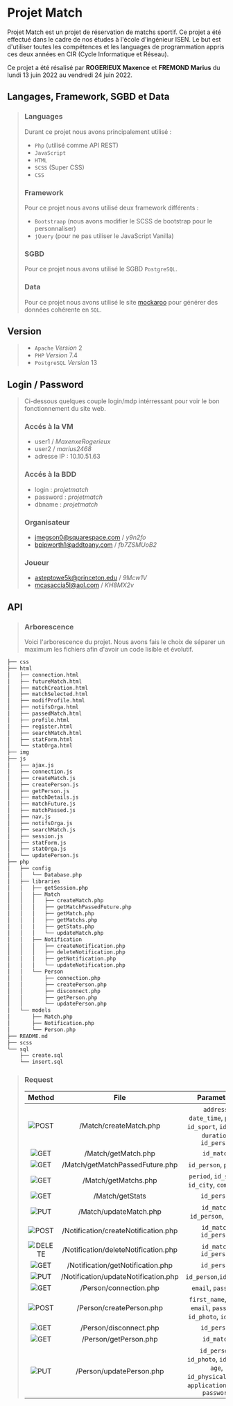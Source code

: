 # Projet Match

Projet Match est un projet de réservation de matchs sportif. Ce projet a été effectué dans le cadre de nos études à l'école d'ingénieur ISEN. Le but est d'utiliser toutes les compétences et les languages de programmation appris ces deux années en CIR (Cycle Informatique et Réseau).

Ce projet a été résalisé par **ROGERIEUX Maxence** et **FREMOND Marius** du lundi 13 juin 2022 au vendredi 24 juin 2022.

## Langages, Framework, SGBD et Data
>
> ### Languages
> 
> Durant ce projet nous avons principalement utilisé :
> - `Php` (utilisé comme API REST)
> - `JavaScript`
> - `HTML`
> - `SCSS` (Super CSS)
> - `CSS`
> 
> ### Framework
> 
> Pour ce projet nous avons utilisé deux framework différents :
> - `Bootstraap` (nous avons modifier le SCSS de bootstrap pour le personnaliser)
> - `jQuery` (pour ne pas utiliser le JavaScript Vanilla)
> 
> ### SGBD
> 
> Pour ce projet nous avons utilisé le SGBD `PostgreSQL`.
> 
> ### Data
> 
> Pour ce projet nous avons utilisé le site [mockaroo](www.mockaroo.com) pour générer des données cohérente en `SQL`.

## Version
> 
> - `Apache` *Version* 2
> - `PHP` *Version* 7.4
> - `PostgreSQL` *Version* 13

## Login / Password
>
> Ci-dessous quelques couple login/mdp intérressant pour voir le bon fonctionnement du site web.
> 
> ### Accés à la VM
> - user1 / *MaxenxeRogerieux*
> - user2 / *marius2468*
> - adresse IP : 10.10.51.63
> 
> ### Accés à la BDD
> - login : *projetmatch*
> - password : *projetmatch*
> - dbname : *projetmatch*
> 
> ### Organisateur
> - jmegson0@squarespace.com / *y9n2fo*
> - bpipworth1@addtoany.com / *fb7ZSMUoB2*
> 
> ### Joueur
> - asteptowe5k@princeton.edu / *9Mcw1V*
> - mcasaccia5l@aol.com / *KH8MX2v*

## API
>
> ### Arborescence
> Voici l'arborescence du projet. Nous avons fais le choix de séparer un maximum les fichiers afin d'avoir un code lisible et évolutif.

```bash
├── css
├── html
│   ├── connection.html
│   ├── futureMatch.html
│   ├── matchCreation.html
│   ├── matchSelected.html
│   ├── modifProfile.html
│   ├── notifsOrga.html
│   ├── passedMatch.html
│   ├── profile.html
│   ├── register.html
│   ├── searchMatch.html
│   ├── statForm.html
│   └── statOrga.html
├── img
├── js
│   ├── ajax.js
│   ├── connection.js
│   ├── createMatch.js
│   ├── createPerson.js
│   ├── getPerson.js
│   ├── matchDetails.js
│   ├── matchFuture.js
│   ├── matchPassed.js
│   ├── nav.js
│   ├── notifsOrga.js
│   ├── searchMatch.js
│   ├── session.js
│   ├── statForm.js
│   ├── statOrga.js
│   └── updatePerson.js
├── php
│   ├── config
│   │   └── Database.php
│   ├── libraries
│   │   ├── getSession.php
│   │   ├── Match
│   │   │   ├── createMatch.php
│   │   │   ├── getMatchPassedFuture.php
│   │   │   ├── getMatch.php
│   │   │   ├── getMatchs.php
│   │   │   ├── getStats.php
│   │   │   └── updateMatch.php
│   │   ├── Notification
│   │   │   ├── createNotification.php
│   │   │   ├── deleteNotification.php
│   │   │   ├── getNotification.php
│   │   │   └── updateNotification.php
│   │   └── Person
│   │       ├── connection.php
│   │       ├── createPerson.php
│   │       ├── disconnect.php
│   │       ├── getPerson.php
│   │       └── updatePerson.php
│   └── models
│       ├── Match.php
│       ├── Notification.php
│       └── Person.php
├── README.md
├── scss
└── sql
    ├── create.sql
    └── insert.sql
```
> ### Request
>
> 
>
> | Method | File | Parameters | Return |
> | :---: | :---: | :---: | :---: |
> | ![POST][POST] | /Match/createMatch.php | `address`, `date_time`, `price`, `id_sport`, `id_city`, `duration`, `id_person` | Boolean |
> | ![GET][GET] | /Match/getMatch.php | `id_match` | Match |
> | ![GET][GET] | /Match/getMatchPassedFuture.php | `id_person`, `passed` | Matchs |
> | ![GET][GET] | /Match/getMatchs.php | `period`, `id_sport`, `id_city`, `complete` | Matchs |
> | ![GET][GET] | /Match/getStats |`id_person`| Matchs |
> | ![PUT][PUT] | /Match/updateMatch.php | `id_match`, `id_person`, `score` | Boolean |
> | ![POST][POST] | /Notification/createNotification.php | `id_match`, `id_person` | Boolean |
> | ![DELETE][DELETE] | /Notification/deleteNotification.php |`id_match`, `id_person`| Boolean |
> | ![GET][GET] | /Notification/getNotification.php | `id_person` | Notifcations |
> | ![PUT][PUT] | /Notification/updateNotification.php | `id_person`,`id_match` | Boolean |
> | ![GET][GET] | /Person/connection.php | `email`, `password` | Boolean |
> | ![POST][POST] | /Person/createPerson.php | `first_name`, `name`, `email`, `password`, `id_photo`, `id_city` | Boolean |
> | ![GET][GET] | /Person/disconnect.php | `id_person` | Boolean |
> | ![GET][GET] | /Person/getPerson.php | `id_match` | Persons |
> | ![PUT][PUT] | /Person/updatePerson.php | `id_person`, `id_photo`, `id_city`, `age`, `id_physical_form`, `application_note`, `password` | Boolean |


[GET]: https://img.shields.io/badge/GET-brightgreen?style=flat
[POST]: https://img.shields.io/badge/POST-orange?style=flat
[PUT]: https://img.shields.io/badge/PUT-blue?style=flat
[DELETE]: https://img.shields.io/badge/DELETE-red?style=flat